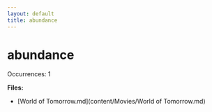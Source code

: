 ```yaml
---
layout: default
title: abundance
---
```

# abundance

Occurrences: 1

**Files:**

- [World of Tomorrow.md](content/Movies/World of Tomorrow.md)
